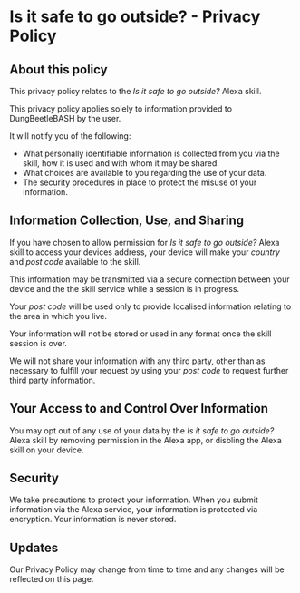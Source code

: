 # Is it safe to go outside? - Privacy Policy

## About this policy

This privacy policy relates to the _Is it safe to go outside?_ Alexa skill.

This privacy policy applies solely to information provided to DungBeetleBASH by the user. 

It will notify you of the following: 

* What personally identifiable information is collected from you via the skill, how it is used and with whom it may be shared. 
* What choices are available to you regarding the use of your data. 
* The security procedures in place to protect the misuse of your information. 
 

## Information Collection, Use, and Sharing
If you have chosen to allow permission for _Is it safe to go outside?_ Alexa skill to access your devices address, your device will make your _country_ and _post code_ available to the skill.

This information may be transmitted via a secure connection between your device and the the skill service while a session is in progress.

Your _post code_ will be used only to provide localised information relating to the area in which you live.

Your information will not be stored or used in any format once the skill session is over.

We will not share your information with any third party, other than as necessary to fulfill your request by using your _post code_ to request further third party information.

## Your Access to and Control Over Information 
You may opt out of any use of your data by the _Is it safe to go outside?_ Alexa skill by removing permission in the Alexa app, or disbling the Alexa skill on your device.

## Security
We take precautions to protect your information. When you submit information via the Alexa service, your information is protected via encryption. Your information is never stored.

## Updates 
Our Privacy Policy may change from time to time and any changes will be reflected on this page.